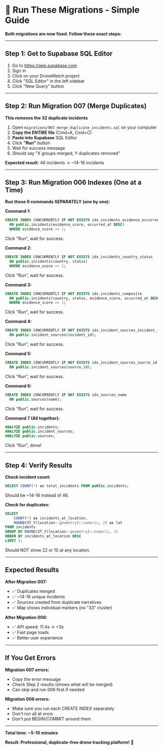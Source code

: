 # 🚀 Run These Migrations - Simple Guide

**Both migrations are now fixed. Follow these exact steps:**

---

## Step 1: Get to Supabase SQL Editor

1. Go to https://app.supabase.com
2. Sign in
3. Click on your DroneWatch project
4. Click "SQL Editor" in the left sidebar
5. Click "New Query" button

---

## Step 2: Run Migration 007 (Merge Duplicates)

**This removes the 32 duplicate incidents**

1. Open `migrations/007_merge_duplicate_incidents.sql` on your computer
2. **Copy the ENTIRE file** (Cmd+A, Cmd+C)
3. **Paste into Supabase** SQL Editor
4. Click **"Run"** button
5. Wait for success message
6. Should say "X groups merged, Y duplicates removed"

**Expected result:** 46 incidents → ~14-16 incidents

---

## Step 3: Run Migration 006 Indexes (One at a Time)

**Run these 6 commands SEPARATELY (one by one):**

**Command 1:**
```sql
CREATE INDEX CONCURRENTLY IF NOT EXISTS idx_incidents_evidence_occurred
  ON public.incidents(evidence_score, occurred_at DESC)
  WHERE evidence_score >= 1;
```
Click "Run", wait for success.

**Command 2:**
```sql
CREATE INDEX CONCURRENTLY IF NOT EXISTS idx_incidents_country_status
  ON public.incidents(country, status)
  WHERE evidence_score >= 1;
```
Click "Run", wait for success.

**Command 3:**
```sql
CREATE INDEX CONCURRENTLY IF NOT EXISTS idx_incidents_composite
  ON public.incidents(country, status, evidence_score, occurred_at DESC)
  WHERE evidence_score >= 1;
```
Click "Run", wait for success.

**Command 4:**
```sql
CREATE INDEX CONCURRENTLY IF NOT EXISTS idx_incident_sources_incident_id
  ON public.incident_sources(incident_id);
```
Click "Run", wait for success.

**Command 5:**
```sql
CREATE INDEX CONCURRENTLY IF NOT EXISTS idx_incident_sources_source_id
  ON public.incident_sources(source_id);
```
Click "Run", wait for success.

**Command 6:**
```sql
CREATE INDEX CONCURRENTLY IF NOT EXISTS idx_sources_name
  ON public.sources(name);
```
Click "Run", wait for success.

**Command 7 (All together):**
```sql
ANALYZE public.incidents;
ANALYZE public.incident_sources;
ANALYZE public.sources;
```
Click "Run", done!

---

## Step 4: Verify Results

**Check incident count:**
```sql
SELECT COUNT(*) as total_incidents FROM public.incidents;
```
Should be ~14-16 instead of 46.

**Check for duplicates:**
```sql
SELECT
    COUNT(*) as incidents_at_location,
    ROUND(ST_Y(location::geometry)::numeric, 2) as lat
FROM incidents
GROUP BY ROUND(ST_Y(location::geometry)::numeric, 2)
ORDER BY incidents_at_location DESC
LIMIT 5;
```
Should NOT show 22 or 10 at any location.

---

## Expected Results

**After Migration 007:**
- ✅ Duplicates merged
- ✅ ~14-16 unique incidents
- ✅ Sources created from duplicate narratives
- ✅ Map shows individual markers (no "33" cluster)

**After Migration 006:**
- ✅ API speed: 11.4s → <3s
- ✅ Fast page loads
- ✅ Better user experience

---

## If You Get Errors

**Migration 007 errors:**
- Copy the error message
- Check Step 2 results (shows what will be merged)
- Can skip and run 006 first if needed

**Migration 006 errors:**
- Make sure you run each CREATE INDEX separately
- Don't run all at once
- Don't put BEGIN/COMMIT around them

---

**Total time: ~5-10 minutes**

**Result: Professional, duplicate-free drone tracking platform!** 🎉
